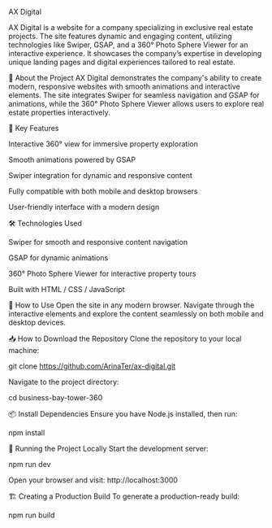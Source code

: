 AX Digital

AX Digital is a website for a company specializing in exclusive real estate projects. The site features dynamic and engaging content, utilizing technologies like Swiper, GSAP, and a 360° Photo Sphere Viewer for an interactive experience. It showcases the company’s expertise in developing unique landing pages and digital experiences tailored to real estate.

📌 About the Project
AX Digital demonstrates the company's ability to create modern, responsive websites with smooth animations and interactive elements. The site integrates Swiper for seamless navigation and GSAP for animations, while the 360° Photo Sphere Viewer allows users to explore real estate properties interactively.

🎯 Key Features

Interactive 360° view for immersive property exploration

Smooth animations powered by GSAP

Swiper integration for dynamic and responsive content

Fully compatible with both mobile and desktop browsers

User-friendly interface with a modern design

🛠️ Technologies Used

Swiper for smooth and responsive content navigation

GSAP for dynamic animations

360° Photo Sphere Viewer for interactive property tours

Built with HTML / CSS / JavaScript

📲 How to Use
Open the site in any modern browser.
Navigate through the interactive elements and explore the content seamlessly on both mobile and desktop devices.

📥 How to Download the Repository
Clone the repository to your local machine:

git clone https://github.com/ArinaTer/ax-digital.git

Navigate to the project directory:

cd business-bay-tower-360

📦 Install Dependencies Ensure you have Node.js installed, then run:

npm install

🚀 Running the Project Locally Start the development server:

npm run dev

Open your browser and visit: http://localhost:3000

🏗️ Creating a Production Build To generate a production-ready build:

npm run build

